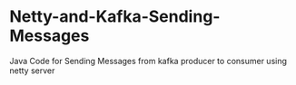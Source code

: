 # Netty-and-Kafka-Sending-Messages

Java Code for Sending Messages from kafka producer to consumer using netty server
